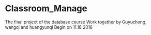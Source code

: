 # Classroom_Manage
The final project of the database course
Work together by Guyuchong, wangqi and huangyunqi
Begin on 11.18 2016
